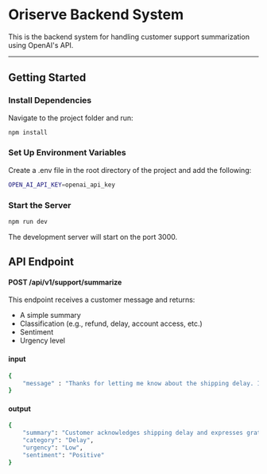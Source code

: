 # Oriserve Backend System

This is the backend system for handling customer support summarization using OpenAI's API.

---

## Getting Started

### Install Dependencies

Navigate to the project folder and run:

```bash
npm install
```

### Set Up Environment Variables

Create a .env file in the root directory of the project and add the following:

```bash
OPEN_AI_API_KEY=openai_api_key
```

### Start the Server

```bash
npm run dev
```

The development server will start on the port 3000.

## API Endpoint

#### POST /api/v1/support/summarize

This endpoint receives a customer message and returns:

- A simple summary
- Classification (e.g., refund, delay, account access, etc.)
- Sentiment
- Urgency level

#### input

```bash
{
    "message" : "Thanks for letting me know about the shipping delay. I appreciate the update."
}
```

#### output

```bash
{
    "summary": "Customer acknowledges shipping delay and expresses gratitude for the update.",
    "category": "Delay",
    "urgency": "Low",
    "sentiment": "Positive"
}
```

